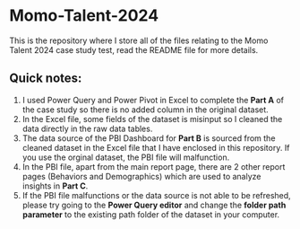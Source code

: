 # Momo-Talent-2024
This is the repository where I store all of the files relating to the Momo Talent 2024 case study test, read the README file for more details.

## Quick notes:
1. I used Power Query and Power Pivot in Excel to complete the **Part A** of the case study so there is no added column in the original dataset.
2. In the Excel file, some fields of the dataset is misinput so I cleaned the data directly in the raw data tables.
3. The data source of the PBI Dashboard for **Part B** is sourced from the cleaned dataset in the Excel file that I have enclosed in this repository. If you use the orginal dataset, the PBI file will malfunction.
4. In the PBI file, apart from the main report page, there are 2 other report pages (Behaviors and Demographics) which are used to analyze insights in **Part C**.
5. If the PBI file malfunctions or the data source is not able to be refreshed, please try going to the **Power Query editor** and change the **folder path parameter** to the existing path folder of the dataset in your computer.
